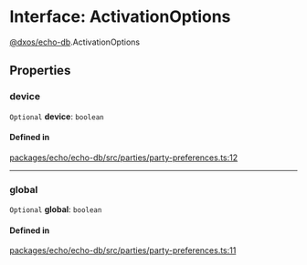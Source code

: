 # Interface: ActivationOptions

[@dxos/echo-db](../modules/dxos_echo_db.md).ActivationOptions

## Properties

### device

 `Optional` **device**: `boolean`

#### Defined in

[packages/echo/echo-db/src/parties/party-preferences.ts:12](https://github.com/dxos/dxos/blob/db8188dae/packages/echo/echo-db/src/parties/party-preferences.ts#L12)

___

### global

 `Optional` **global**: `boolean`

#### Defined in

[packages/echo/echo-db/src/parties/party-preferences.ts:11](https://github.com/dxos/dxos/blob/db8188dae/packages/echo/echo-db/src/parties/party-preferences.ts#L11)
